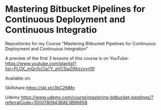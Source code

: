 # Mastering Bitbucket Pipelines for Continuous Deployment and Continuous Integratio

Repositories for my Course "Mastering Bitbucket Pipelines for Continuous Deployment and Continuous Integration"

A preview of the first 3 lessons of this course is on YouTube: https://www.youtube.com/playlist?list=PLOX_mQri1cCla7Y_eVCSwZtNjzzxyrlSf

Available on:

Skillshare https://skl.sh/3bC2NMn

Udemy https://www.udemy.com/course/mastering-bitbucket-pipelines/?referralCode=1D00780943BAE3B9685B
